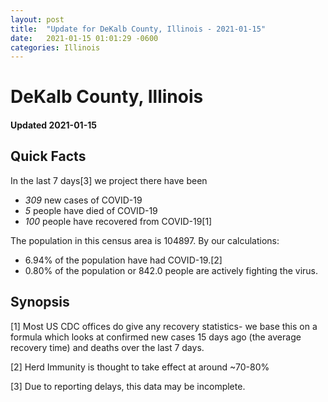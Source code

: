 ```yaml
---
layout: post
title:  "Update for DeKalb County, Illinois - 2021-01-15"
date:   2021-01-15 01:01:29 -0600
categories: Illinois
---
```


# DeKalb County, Illinois
#### Updated 2021-01-15

## Quick Facts

In the last 7 days[3] we project there have been
- *309* new cases of COVID-19
- *5* people have died of COVID-19
- *100* people have recovered from COVID-19[1]

The population in this census area is 104897. By our calculations:
- 6.94% of the population have had COVID-19.[2]
- 0.80% of the population or 842.0 people are actively fighting the virus.

## Synopsis




[1] Most US CDC offices do give any recovery statistics- we base this on a formula which looks at confirmed new cases
15 days ago (the average recovery time) and deaths over the last 7 days.

[2] Herd Immunity is thought to take effect at around ~70-80%

[3] Due to reporting delays, this data may be incomplete.
 
    
